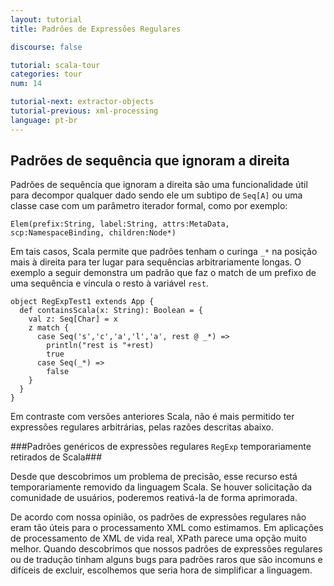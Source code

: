 ```yaml
---
layout: tutorial
title: Padrões de Expressões Regulares

discourse: false

tutorial: scala-tour
categories: tour
num: 14

tutorial-next: extractor-objects
tutorial-previous: xml-processing
language: pt-br
---
```


## Padrões de sequência que ignoram a direita ##

Padrões de sequência que ignoram a direita são uma funcionalidade útil para decompor qualquer dado sendo ele um subtipo de `Seq[A]` ou uma classe case com um parâmetro iterador formal, como por exemplo:

```
Elem(prefix:String, label:String, attrs:MetaData, scp:NamespaceBinding, children:Node*)
```
Em tais casos, Scala permite que padrões tenham o curinga `_*` na posição mais à direita para ter lugar para sequências arbitrariamente longas.
O exemplo a seguir demonstra um padrão que faz o match de um prefixo de uma sequência e vincula o resto à variável `rest`.

```tut
object RegExpTest1 extends App {
  def containsScala(x: String): Boolean = {
    val z: Seq[Char] = x
    z match {
      case Seq('s','c','a','l','a', rest @ _*) =>
        println("rest is "+rest)
        true
      case Seq(_*) =>
        false
    }
  }
}
```

Em contraste com versões anteriores Scala, não é mais permitido ter expressões regulares arbitrárias, pelas razões descritas abaixo.

###Padrões genéricos de expressões regulares `RegExp` temporariamente retirados de Scala###

Desde que descobrimos um problema de precisão, esse recurso está temporariamente removido da linguagem Scala. Se houver solicitação da comunidade de usuários, poderemos reativá-la de forma aprimorada.

De acordo com nossa opinião, os padrões de expressões regulares não eram tão úteis para o processamento XML como estimamos. Em aplicações de processamento de XML de vida real, XPath parece uma opção muito melhor. Quando descobrimos que nossos padrões de expressões regulares ou de tradução tinham alguns bugs para padrões raros que são incomuns e difíceis de excluir, escolhemos que seria hora de simplificar a linguagem.

